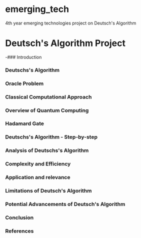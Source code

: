 # emerging_tech
4th year emerging technologies project on Deutsch's Algorithm

# Deutsch's Algorithm Project

-### Introduction
### Deutschs's Algorithm
### Oracle Problem
### Classical Computational Approach
### Overview of Quantum Computing
### Hadamard Gate
### Deutschs's Algorithm - Step-by-step
### Analysis of Deutschs's Algorithm 
### Complexity and Efficiency
### Application and relevance
### Limitations of Deutsch's Algorithm
### Potential Advancements of Deutsch's Algorithm
### Conclusion 
### References


